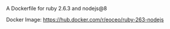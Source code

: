 A Dockerfile for ruby 2.6.3 and nodejs@8

Docker Image: https://hub.docker.com/r/eoceo/ruby-263-nodejs
